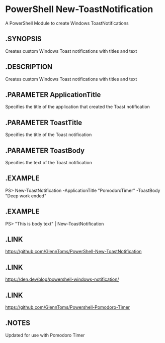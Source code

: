 # PowerShell New-ToastNotification
 A PowerShell Module to create Windows ToastNotifications


## .SYNOPSIS
Creates custom Windows Toast notifications with titles and text

## .DESCRIPTION
Creates custom Windows Toast notifications with titles and text

## .PARAMETER ApplicationTitle
Specifies the title of the application that created the Toast notification

## .PARAMETER ToastTitle
Specifies the title of the Toast notification 

## .PARAMETER ToastBody
Specifies the text of the Toast notification 

## .EXAMPLE
PS> New-ToastNotification -ApplicationTitle "PomodoroTimer" -ToastBody "Deep work ended"

## .EXAMPLE
PS> "This is body text" | New-ToastNotification

## .LINK
https://github.com/GlennToms/PowerShell-New-ToastNotification

## .LINK
https://den.dev/blog/powershell-windows-notification/

## .LINK
https://github.com/GlennToms/Powershell-Pomodoro-Timer

## .NOTES
Updated for use with Pomodoro Timer

